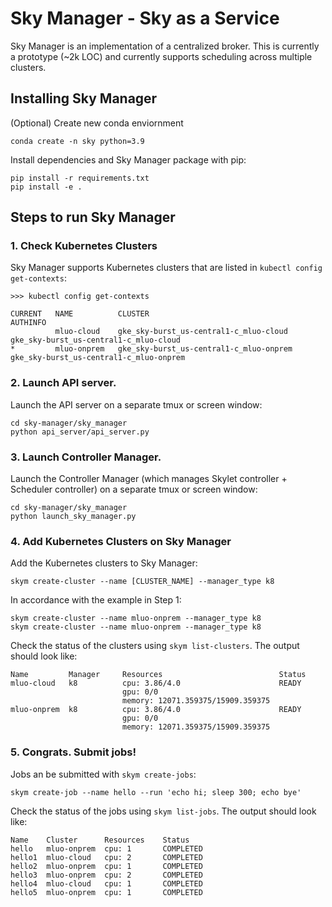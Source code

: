 # Sky Manager - Sky as a Service

Sky Manager is an implementation of a centralized broker. This is currently a prototype (~2k LOC) and currently supports scheduling across multiple clusters.

## Installing Sky Manager

(Optional) Create new conda enviornment

```
conda create -n sky python=3.9
```

Install dependencies and Sky Manager package with pip:

```
pip install -r requirements.txt
pip install -e .
```

## Steps to run Sky Manager

### 1. Check Kubernetes Clusters

Sky Manager supports Kubernetes clusters that are listed in `kubectl config get-contexts`:

```
>>> kubectl config get-contexts

CURRENT   NAME          CLUSTER                                   AUTHINFO                               
          mluo-cloud    gke_sky-burst_us-central1-c_mluo-cloud    gke_sky-burst_us-central1-c_mluo-cloud    
*         mluo-onprem   gke_sky-burst_us-central1-c_mluo-onprem   gke_sky-burst_us-central1-c_mluo-onprem   
```

### 2. Launch API server.

Launch the API server on a separate tmux or screen window:

```
cd sky-manager/sky_manager
python api_server/api_server.py
```

### 3. Launch Controller Manager.

Launch the Controller Manager (which manages Skylet controller + Scheduler controller) on a separate tmux or screen window:

```
cd sky-manager/sky_manager
python launch_sky_manager.py
```

### 4. Add Kubernetes Clusters on Sky Manager

Add the Kubernetes clusters to Sky Manager:

```
skym create-cluster --name [CLUSTER_NAME] --manager_type k8
```

In accordance with the example in Step 1:
```
skym create-cluster --name mluo-onprem --manager_type k8
skym create-cluster --name mluo-onprem --manager_type k8
```

Check the status of the clusters using `skym list-clusters`. The output should look like:
```
Name         Manager     Resources                          Status
mluo-cloud   k8          cpu: 3.86/4.0                      READY
                         gpu: 0/0
                         memory: 12071.359375/15909.359375
mluo-onprem  k8          cpu: 3.86/4.0                      READY
                         gpu: 0/0
                         memory: 12071.359375/15909.359375
```

### 5. Congrats. Submit jobs!

Jobs an be submitted with `skym create-jobs`:

```
skym create-job --name hello --run 'echo hi; sleep 300; echo bye'
```

Check the status of the jobs using `skym list-jobs`. The output should look like:

```
Name    Cluster      Resources    Status
hello   mluo-onprem  cpu: 1       COMPLETED
hello1  mluo-cloud   cpu: 2       COMPLETED
hello2  mluo-onprem  cpu: 1       COMPLETED
hello3  mluo-onprem  cpu: 2       COMPLETED
hello4  mluo-cloud   cpu: 1       COMPLETED
hello5  mluo-onprem  cpu: 1       COMPLETED
```


